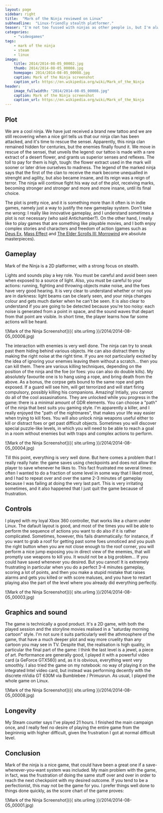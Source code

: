 ```yaml
---
layout: page
sidebar: right
title:  "Mark of the Ninja reviewed on Linux"
subheadline:  "Linux-friendly stealth platformer."
teaser: "I'm not too fussed with ninjas as other people is, but I'm always happy to try games that are said to be innovative, especially if they run on Linux."
categories:
    - "videogames"
tags:
    - mark of the ninja
    - steam
    - linux
image:
    title: 2014/2014-08-05_00002.jpg
    thumb: 2014/2014-08-05_00008.jpg
    homepage: 2014/2014-08-05_00008.jpg
    caption: Mark of the Ninja screenshot
    caption_url: https://en.wikipedia.org/wiki/Mark_of_the_Ninja
header:
    image_fullwidth: "2014/2014-08-05_00008.jpg"
    caption: Mark of the Ninja screenshot
    caption_url: https://en.wikipedia.org/wiki/Mark_of_the_Ninja
---
```


## Plot

We are a cool ninja. We have just received a brand new tattoo and we are still recovering when a nice girl tells us that our ninja clan has been attacked, and it's time to rescue the sensei. Apparently, this ninja clan remained hidden for centuries, but the enemies finally found it. We move in rescue of the sensei, that unveils the legend: our tattoo is made with a rare extract of a desert flower, and grants us superior senses and reflexes. The toll to pay for them is high, tough: the flower extract used in the mark will sooner or later drive ourselves to madness. The legend of the marked ninja says that the first of the clan to receive the mark become unequalled in strenght and agility, but also became insane, and its reign was a reign of terror. The ninja will continue fight his way out of the plot, receiving marks, becoming stronger and stronger and more and more insane, until its final choice.

The plot is pretty nice, and it is something more than it often is in indie games, namely just a way to justify the new gameplay system. Don't take me wrong: I really like innovative gameplay, and I understand sometimes a plot is not necessary (who said Antichamber?). On the other hand, I really like to play games that are something like playable movies, and I both enjoy complex stories and characters and freedom of action (games such as [Deus Ex](http://en.wikipedia.org/wiki/Deus_ex), [Mass Effect](http://en.wikipedia.org/wiki/Mass_Effect) and [The Elder Scrolls III: Morrowind](http://en.wikipedia.org/wiki/Morrowind) are absolute masterpieces).

## Gameplay

Mark of the Ninja is a 2D platformer, with a strong focus on stealth.

Lights and sounds play a key role. You must be careful and avoid been seen when exposed to a source of light. Also, you must be careful to your actions: running, fighting and throwing objects make noise, and the foes have very good hearing. It is very clear to understand whether or not you are in darkness: light beams can be clearly seen, and your ninja changes colour and gets much darker when he can't be seen. It is also clear to understand if you are going to be detected because you're too noisy: each noise is generated from a point in space, and the sound waves that depart from that point are visible. In short time, the player learns how far some actions will be heard.

![Mark of the Ninja Screenshot]({{ site.urlimg }}/2014/2014-08-05_00006.jpg)

The interaction with enemies is very well done. The ninja can try to sneak past them hiding behind various objects. He can also distract them by making the right noise at the right time. If you are not particularly excited by the idea of ignoring your enemies leaving them without a scratch... then you can kill them. There are various killing techniques, depending on the position of the ninja and the foe (or foes: you can also do double kills). My absolutely favourite one is to hang using a rope, and bring death from the above. As a bonus, the corpse gets bound to the same rope and gets exposed. If a guard will see him, will get terrorized and will start firing compulsory, possibly killing his companions. Amazing! Intially, you cannot do all of the cool assasinations. They are unlocked while you progress in the game: there is a minimal amount of GDR elements. You can choose a "path" of the ninja that best suits you gaming style. I'm apparently a killer, and I really enjoyed the "path of the nightmares", that makes your life way easier when trying to kill foes. You will also unlock ninja weapons useful either to kill or distract foes or get past difficult objects. Sometimes you will discover special puzzle-like levels, in which you will need to be able to reach a goal in a room without enemies but with traps and complex actions to perform.

![Mark of the Ninja Screenshot]({{ site.urlimg }}/2014/2014-08-05_00004.jpg)

Till this point, everything is very well done. But here comes a problem that I really really hate: the game saves using checkpoints and does not allow the player to save whenever he likes to. This fact frustrated me several times: often I wanted to do a fraction of some level in some way that I liked most, and I had to repeat over and over the same 2-3 minutes of gameplay because I was failing at doing the very last part. This is very irritating sometimes, and it also happened that I just quit the game because of frustration.

## Controls

I played with my loyal Xbox 360 controller, that works like a charm under Linux. The dafault layout is good, and most of the times you will be able to perform the sequence of actions you want to do also if it is rather complicated. Sometimes, however, this fails drammatically: for instance, if you want to grab a roof for getting past some foes unnoticed and you push the right button when you are not close enough to the roof corner, you will perform a nice jump exposing you in direct view of the enemies, that will promptly use weapons to kill you. It would not be a big problem... If you could have saved whenever you desired. But you cannot! It is extremely frustrating in particular when you do a perfect 3-4 minutes gameplay, scoring a lot of points, and then you make a stupid mistake that raises alarms and gets you killed or with score maluses, and you have to restart playing also the part of the level where you already did everything perfectly.

![Mark of the Ninja Screenshot]({{ site.urlimg }}/2014/2014-08-05_00003.jpg)

## Graphics and sound

The game is technically a good product. It's a 2D game, with both the played session and the storyline movies realised in a "saturday morning cartoon" style. I'm not sure it suits particularly well the athmosphere of the game, that have a much deeper plot and way more cruelity than any cartoon you may see in TV. Despite that, the realisation is high quality, in particular the final part of the game: I think the last level is a jewel, a piece of art. Performance are generally good, I played it with a powerful video card (a GeForce GTX560) and, as it is obvious, everything went very smoothly. I also tried the game on my notebook: no way of playing it on the integrated Intel video card, but instead was performing decently with the discrete nVidia GT 630M via Bumblebee / Primusrun. As usual, I played the whole game on Linux.

![Mark of the Ninja Screenshot]({{ site.urlimg }}/2014/2014-08-05_00008.jpg)

## Longevity

My Steam counter says I've played 21 hours. I finished the main campaign once, and I really feel no desire of playing the entire game from the begininnig with higher difficult, given the frustration I got at normal difficult level.

## Conclusion

Mark of the ninja is a nice game, that could have been a great one if a save-whenever-you-want system was included. My main problem with the game, in fact, was the frustration of doing the same stuff over and over in order to reach the next checkpoint with my desired outcome. If you tend to be a perfectionist, this may not be the game for you. I prefer things well done to things done quickly, as the score chart of the game proves:

![Mark of the Ninja Screenshot]({{ site.urlimg }}/2014/2014-08-05_00001.jpg)
